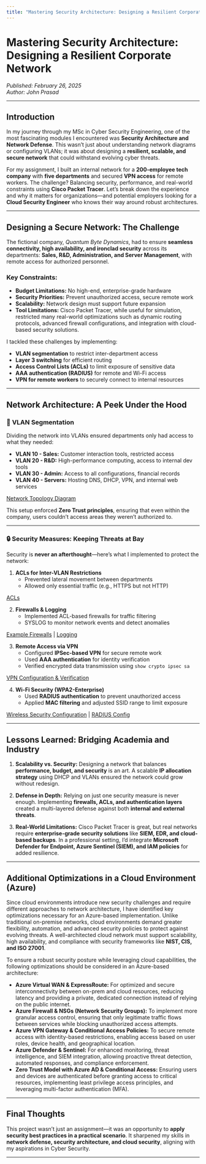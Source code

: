```yaml
---
title: "Mastering Security Architecture: Designing a Resilient Corporate Network"
---
```


# Mastering Security Architecture: Designing a Resilient Corporate Network
*Published: February 26, 2025*  
*Author: John Prasad* 

---

## Introduction

In my journey through my MSc in Cyber Security Engineering, one of the most fascinating modules I encountered was **Security Architecture and Network Defense**. This wasn’t just about understanding network diagrams or configuring VLANs; it was about designing a **resilient, scalable, and secure network** that could withstand evolving cyber threats. 

For my assignment, I built an internal network for a **200-employee tech company** with **five departments** and secured **VPN access** for remote workers. The challenge? Balancing security, performance, and real-world constraints using **Cisco Packet Tracer**. Let’s break down the experience and why it matters for organizations—and potential employers looking for a **Cloud Security Engineer** who knows their way around robust architectures.

---

## Designing a Secure Network: The Challenge

The fictional company, *Quantum Byte Dynamics*, had to ensure **seamless connectivity, high availability, and ironclad security** across its departments: **Sales, R&D, Administration, and Server Management**, with remote access for authorized personnel.

### Key Constraints:
- **Budget Limitations:** No high-end, enterprise-grade hardware
- **Security Priorities:** Prevent unauthorized access, secure remote work
- **Scalability:** Network design must support future expansion
- **Tool Limitations:** Cisco Packet Tracer, while useful for simulation, restricted many real-world optimizations such as dynamic routing protocols, advanced firewall configurations, and integration with cloud-based security solutions.

I tackled these challenges by implementing:
- **VLAN segmentation** to restrict inter-department access
- **Layer 3 switching** for efficient routing
- **Access Control Lists (ACLs)** to limit exposure of sensitive data
- **AAA authentication (RADIUS)** for remote and Wi-Fi access
- **VPN for remote workers** to securely connect to internal resources

---

## Network Architecture: A Peek Under the Hood

### 📍 **VLAN Segmentation**
Dividing the network into VLANs ensured departments only had access to what they needed:
- **VLAN 10 - Sales:** Customer interaction tools, restricted access
- **VLAN 20 - R&D:** High-performance computing, access to internal dev tools
- **VLAN 30 - Admin:** Access to all configurations, financial records
- **VLAN 40 - Servers:** Hosting DNS, DHCP, VPN, and internal web services

[Network Topology Diagram](/assets/images/SAND/NetworkTopology.png)

This setup enforced **Zero Trust principles**, ensuring that even within the company, users couldn’t access areas they weren’t authorized to.

---

### 🔒 **Security Measures: Keeping Threats at Bay**

Security is **never an afterthought**—here’s what I implemented to protect the network:

1. **ACLs for Inter-VLAN Restrictions**  
   - Prevented lateral movement between departments  
   - Allowed only essential traffic (e.g., HTTPS but not HTTP) 

[ACLs](/assets/images/SAND/ACLs.png) 

2. **Firewalls & Logging**  
   - Implemented ACL-based firewalls for traffic filtering  
   - SYSLOG to monitor network events and detect anomalies  

[Example Firewalls](/assets/images/SAND/Only-Allow-https.png) | 
[Logging](/assets/images/SAND/SYSLOG-Web-Config.png)

3. **Remote Access via VPN**  
   - Configured **IPSec-based VPN** for secure remote work  
   - Used **AAA authentication** for identity verification  
   - Verified encrypted data transmission using `show crypto ipsec sa`  

[VPN Configuration & Verification](/assets/images/SAND/vpn-validation.png)

4. **Wi-Fi Security (WPA2-Enterprise)**  
   - Used **RADIUS authentication** to prevent unauthorized access  
   - Applied **MAC filtering** and adjusted SSID range to limit exposure  

[Wireless Security Configuration](/assets/images/SAND/WPA2-Enterprise.png) | 
[RADIUS Config](/assets/images/SAND/RADIUS-Config.png)

---

## Lessons Learned: Bridging Academia and Industry

1. **Scalability vs. Security:** Designing a network that balances **performance, budget, and security** is an art. A scalable **IP allocation strategy** using DHCP and VLANs ensured the network could grow without redesign.

2. **Defense in Depth:** Relying on just one security measure is never enough. Implementing **firewalls, ACLs, and authentication layers** created a multi-layered defense against both **internal and external threats**.

3. **Real-World Limitations:** Cisco Packet Tracer is great, but real networks require **enterprise-grade security solutions** like **SIEM, EDR, and cloud-based backups**. In a professional setting, I’d integrate **Microsoft Defender for Endpoint, Azure Sentinel (SIEM), and IAM policies** for added resilience.

---

## Additional Optimizations in a Cloud Environment (Azure)

Since cloud environments introduce new security challenges and require different approaches to network architecture, I have identified key optimizations necessary for an Azure-based implementation. Unlike traditional on-premise networks, cloud environments demand greater flexibility, automation, and advanced security policies to protect against evolving threats. A well-architected cloud network must support scalability, high availability, and compliance with security frameworks like **NIST, CIS, and ISO 27001**.

To ensure a robust security posture while leveraging cloud capabilities, the following optimizations should be considered in an Azure-based architecture:
- **Azure Virtual WAN & ExpressRoute:** For optimized and secure interconnectivity between on-prem and cloud resources, reducing latency and providing a private, dedicated connection instead of relying on the public internet. 
- **Azure Firewall & NSGs (Network Security Groups):** To implement more granular access control, ensuring that only legitimate traffic flows between services while blocking unauthorized access attempts. 
- **Azure VPN Gateway & Conditional Access Policies:** To secure remote access with identity-based restrictions, enabling access based on user roles, device health, and geographical location.
- **Azure Defender & Sentinel:** For enhanced monitoring, threat intelligence, and SIEM integration, allowing proactive threat detection, automated responses, and compliance enforcement.
- **Zero Trust Model with Azure AD & Conditional Access:** Ensuring users and devices are authenticated before granting access to critical resources, implementing least privilege access principles, and leveraging multi-factor authentication (MFA).

---

## Final Thoughts

This project wasn’t just an assignment—it was an opportunity to **apply security best practices in a practical scenario**. It sharpened my skills in **network defense, security architecture, and cloud security**, aligning with my aspirations in Cyber Security.

---

